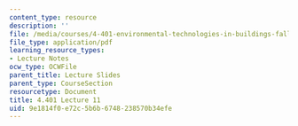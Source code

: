 ```yaml
---
content_type: resource
description: ''
file: /media/courses/4-401-environmental-technologies-in-buildings-fall-2018/9e1814f0e72c5b6b6748238570b34efe_MIT4_401F18_lec11.pdf
file_type: application/pdf
learning_resource_types:
- Lecture Notes
ocw_type: OCWFile
parent_title: Lecture Slides
parent_type: CourseSection
resourcetype: Document
title: 4.401 Lecture 11
uid: 9e1814f0-e72c-5b6b-6748-238570b34efe
---
```

